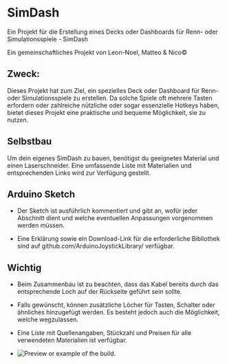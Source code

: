 # SimDash
Ein Projekt für die Erstellung eines Decks oder Dashboards für Renn- oder Simulationsspiele - SimDash

Ein gemeinschaftliches Projekt von Leon-Noel, Matteo & Nico©

## Zweck: 
Dieses Projekt hat zum Ziel, ein spezielles Deck oder Dashboard für Renn- oder Simulationsspiele zu erstellen.
Da solche Spiele oft mehrere Tasten erfordern oder zahlreiche nützliche oder sogar essenzielle Hotkeys haben, bietet dieses Projekt eine praktische und bequeme Möglichkeit, sie zu nutzen.

## Selbstbau
Um dein eigenes SimDash zu bauen, benötigst du geeignetes Material und einen Laserschneider. Eine umfassende Liste mit Materialien und entsprechenden Links wird zur Verfügung gestellt.

## Arduino Sketch
- Der Sketch ist ausführlich kommentiert und gibt an, wofür jeder Abschnitt dient und welche eventuellen Anpassungen vorgenommen werden müssen.

- Eine Erklärung sowie ein Download-Link für die erforderliche Bibliothek sind auf github.com/ArduinoJoystickLibrary/ verfügbar.

## Wichtig
- Beim Zusammenbau ist zu beachten, dass das Kabel bereits durch das entsprechende Loch auf der Rückseite geführt sein sollte.

- Falls gewünscht, können zusätzliche Löcher für Tasten, Schalter oder ähnliches hinzugefügt werden. Es besteht jedoch auch die Möglichkeit, welche wegzulassen.

- Eine Liste mit Quellenangaben, Stückzahl und Preisen für alle verwendeten Materialien ist verfügbar.
- ![Preview or example of the build.](/image.png)
